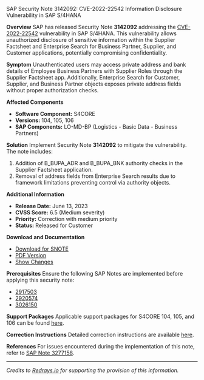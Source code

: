 SAP Security Note 3142092: CVE-2022-22542 Information Disclosure Vulnerability in SAP S/4HANA

**Overview**
SAP has released Security Note **3142092** addressing the [CVE-2022-22542](https://cve.mitre.org/cgi-bin/cvekey.cgi?keyword=CVE-2022-22542) vulnerability in SAP S/4HANA. This vulnerability allows unauthorized disclosure of sensitive information within the Supplier Factsheet and Enterprise Search for Business Partner, Supplier, and Customer applications, potentially compromising confidentiality.

**Symptom**
Unauthenticated users may access private address and bank details of Employee Business Partners with Supplier Roles through the Supplier Factsheet app. Additionally, Enterprise Search for Customer, Supplier, and Business Partner objects exposes private address fields without proper authorization checks.

**Affected Components**
- **Software Component:** S4CORE
- **Versions:** 104, 105, 106
- **SAP Components:** LO-MD-BP (Logistics - Basic Data - Business Partners)

**Solution**
Implement Security Note **3142092** to mitigate the vulnerability. The note includes:
1. Addition of B_BUPA_ADR and B_BUPA_BNK authority checks in the Supplier Factsheet application.
2. Removal of address fields from Enterprise Search results due to framework limitations preventing control via authority objects.

**Additional Information**
- **Release Date:** June 13, 2023
- **CVSS Score:** 6.5 (Medium severity)
- **Priority:** Correction with medium priority
- **Status:** Released for Customer

**Download and Documentation**
- [Download for SNOTE](https://notesdownloads.sap.com/note/0040000000153272022)
- [PDF Version](https://userapps.support.sap.com/sap/support/sfm/notes/print/0003142092?language=en-US&token=63F776B1A5AEC110A3BF7837A20A707D)
- [Show Changes](https://me.sap.com/notesLatestChanges/0003142092/E/diff)

**Prerequisites**
Ensure the following SAP Notes are implemented before applying this security note:
- [2917503](https://me.sap.com/notes/2917503)
- [2920574](https://me.sap.com/notes/2920574)
- [3026150](https://me.sap.com/notes/3026150)

**Support Packages**
Applicable support packages for S4CORE 104, 105, and 106 can be found [here](https://me.sap.com/supportpackage).

**Correction Instructions**
Detailed correction instructions are available [here](https://me.sap.com/corrins/0003142092/19773).

**References**
For issues encountered during the implementation of this note, refer to [SAP Note 3277158](https://me.sap.com/notes/3277158).

---

*Credits to [Redrays.io](https://redrays.io) for supporting the provision of this information.*